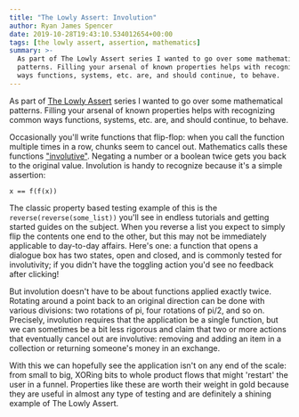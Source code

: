 ```yaml
---
title: "The Lowly Assert: Involution"
author: Ryan James Spencer
date: 2019-10-28T19:43:10.534012654+00:00
tags: [the lowly assert, assertion, mathematics]
summary: >-
  As part of The Lowly Assert series I wanted to go over some mathematical
  patterns. Filling your arsenal of known properties helps with recognizing common
  ways functions, systems, etc. are, and should continue, to behave.
---
```


As part of [The Lowly
Assert](https://www.justanotherdot.com/posts/the-lowly-assert.html) series I
wanted to go over some mathematical patterns. Filling your arsenal of known
properties helps with recognizing common ways functions, systems, etc. are, and
should continue, to behave.

Occasionally you'll write functions that flip-flop: when you call the function
multiple times in a row, chunks seem to cancel out. Mathematics calls these
functions ["involutive"][1]. Negating a number or a boolean twice gets you back
to the original value. Involution is handy to recognize because it's a simple
assertion:

```
x == f(f(x))
```

The classic property based testing example of this is the
`reverse(reverse(some_list))` you'll see in endless tutorials and getting
started guides on the subject. When you reverse a list you expect to simply flip
the contents one end to the other, but this may not be immediately applicable to
day-to-day affairs. Here's one: a function that opens a dialogue box has two
states, open and closed, and is commonly tested for involutivity; if you didn't
have the toggling action you'd see no feedback after clicking!

But involution doesn't have to be about functions applied exactly twice.
Rotating around a point back to an original direction can be done with various
divisions: two rotations of pi, four rotations of pi/2, and so on. Precisely,
involution requires that the application be a single function, but we can
sometimes be a bit less rigorous and claim that two or more actions that
eventually cancel out are involutive: removing and adding an item in a
collection or returning someone's money in an exchange.

With this we can hopefully see the application isn't on any end of the scale:
from small to big, XORing bits to whole product flows that might 'restart' the
user in a funnel. Properties like these are worth their weight in gold because
they are useful in almost any type of testing and are definitely a shining
example of The Lowly Assert.

[1]: https://en.wikipedia.org/wiki/Involution_(mathematics)
